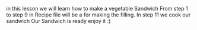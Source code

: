in this lesson we will learn how to make a vegetable Sandwich
From step 1 to step 9  in Recipe file will be a for making the filling.
In step 11 we cook our sandwich
Our Sandwich is ready enjoy it :)